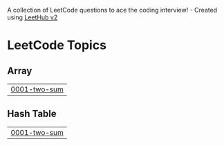 A collection of LeetCode questions to ace the coding interview! - Created using [LeetHub v2](https://github.com/arunbhardwaj/LeetHub-2.0)
<!---LeetCode Topics Start-->
# LeetCode Topics
## Array
|  |
| ------- |
| [0001-two-sum](https://github.com/SnehaSharma02/dsa/tree/master/0001-two-sum) |
## Hash Table
|  |
| ------- |
| [0001-two-sum](https://github.com/SnehaSharma02/dsa/tree/master/0001-two-sum) |
<!---LeetCode Topics End-->